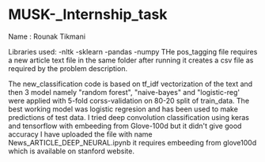 # MUSK-_Internship_task
Name : Rounak Tikmani





Libraries used:
-nltk
-sklearn
-pandas
-numpy
THe pos_tagging file requires a new article text file in the same folder after running it creates a csv file as required by the problem description.

The new_classification code is based on tf_idf vectorization of the text and then 3 model  namely "random forest", "naive-bayes" and "logistic-reg' were applied with 5-fold corss-validation on 80-20 split of train_data. The best working model was logistic regresion and has been used to make predictions of test data.
I tried deep convolution classification using keras and tensorflow with embeeding from Glove-100d but it didn't give good accuracy I have uploaded the file with name News_ARTICLE_DEEP_NEURAL.ipynb it requires embeeding from glove100d which is available on stanford website.
